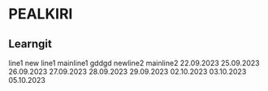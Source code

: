 # PEALKIRI
## Learngit
line1
new line1
mainline1
gddgd
newline2
mainline2
22.09.2023
25.09.2023
26.09.2023 
27.09.2023
28.09.2023 
29.09.2023
02.10.2023
03.10.2023
05.10.2023
